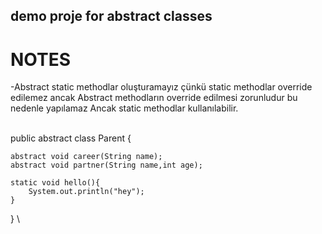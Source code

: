 ## demo proje for abstract classes
# NOTES
-Abstract static methodlar oluşturamayız çünkü static methodlar override edilemez ancak Abstract methodların override edilmesi zorunludur bu nedenle yapılamaz Ancak static methodlar kullanılabilir.

\
public abstract class Parent {
 		
    abstract void career(String name);
    abstract void partner(String name,int age);

    static void hello(){
        System.out.println("hey");
    }

}
\
